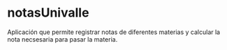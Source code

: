 # notasUnivalle
Aplicación que permite registrar notas de diferentes materias y calcular la nota necsesaria para pasar la materia.
